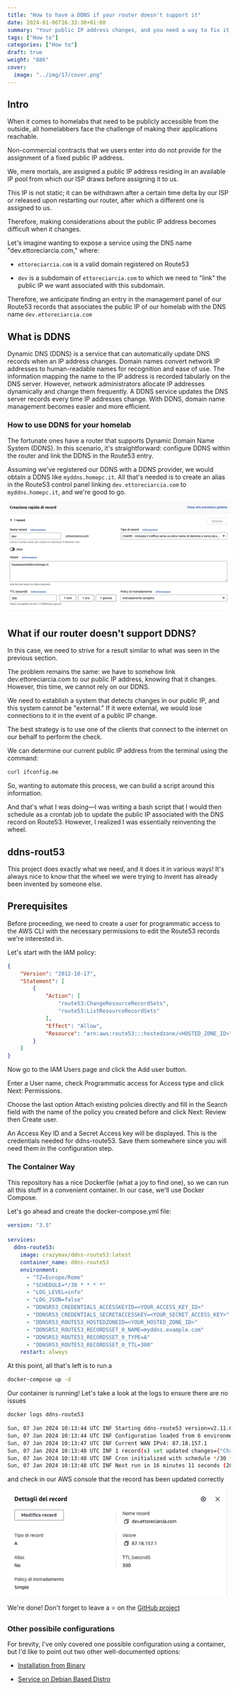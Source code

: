 ```yaml
---
title: "How to have a DDNS if your router doesn't support it"
date: 2024-01-06T16:33:30+01:00
summary: "Your public IP address changes, and you need a way to fix it, but your router doesn't support DDNS? No problem!"
tags: ["How to"]
categories: ["How to"]
draft: true
weight: "886"
cover:
  image: "../img/17/cover.png"
---
```


## Intro

When it comes to homelabs that need to be publicly accessible from the outside, all homelabbers face the challenge of making their applications reachable.

Non-commercial contracts that we users enter into do not provide for the assignment of a fixed public IP address.

We, mere mortals, are assigned a public IP address residing in an available IP pool from which our ISP draws before assigning it to us.

This IP is not static; it can be withdrawn after a certain time delta by our ISP or released upon restarting our router, after which a different one is assigned to us.

Therefore, making considerations about the public IP address becomes difficult when it changes.

Let's imagine wanting to expose a service using the DNS name "dev.ettoreciarcia.com," where:

- ```ettoreciarcia.com``` is a valid domain registered on Route53

- ```dev``` is a subdomain of ```ettoreciarcia.com``` to which we need to "link" the public IP we want associated with this subdomain.

Therefore, we anticipate finding an entry in the management panel of our Route53 records that associates the public IP of our homelab with the DNS name ```dev.ettoreciarcia.com```


## What is DDNS

Dynamic DNS (DDNS) is a service that can automatically update DNS records when an IP address changes. Domain names convert network IP addresses to human-readable names for recognition and ease of use. The information mapping the name to the IP address is recorded tabularly on the DNS server. However, network administrators allocate IP addresses dynamically and change them frequently. A DDNS service updates the DNS server records every time IP addresses change. With DDNS, domain name management becomes easier and more efficient.

### How to use DDNS for your homelab

The fortunate ones have a router that supports Dynamic Domain Name System (DDNS). In this scenario, it's straightforward: configure DDNS within the router and link the DDNS in the Route53 entry.

Assuming we've registered our DDNS with a DDNS provider, we would obtain a DDNS like ```myddns.homepc.it```. All that's needed is to create an alias in the Route53 control panel linking ```dev.ettoreciarcia.com``` to ```myddns.homepc.it```, and we're good to go.

![ddns](../img/17/DDNS-Aws.png)

## What if our router doesn't support DDNS?

In this case, we need to strive for a result similar to what was seen in the previous section.

The problem remains the same: we have to somehow link dev.ettoreciarcia.com to our public IP address, knowing that it changes. However, this time, we cannot rely on our DDNS.

We need to establish a system that detects changes in our public IP, and this system cannot be "external." If it were external, we would lose connections to it in the event of a public IP change.

The best strategy is to use one of the clients that connect to the internet on our behalf to perform the check.

We can determine our current public IP address from the terminal using the command:

```bash
curl ifconfig.me
``` 

So, wanting to automate this process, we can build a script around this information.

And that's what I was doing—I was writing a bash script that I would then schedule as a crontab job to update the public IP associated with the DNS record on Route53. However, I realized I was essentially reinventing the wheel.

## ddns-rout53

This project does exactly what we need, and it does it in various ways! It's always nice to know that the wheel we were trying to invent has already been invented by someone else.

## Prerequisites

Before proceeding, we need to create a user for programmatic access to the AWS CLI with the necessary permissions to edit the Route53 records we're interested in.

Let's start with the IAM policy:

```json
{
    "Version": "2012-10-17",
    "Statement": [
        {
            "Action": [
                "route53:ChangeResourceRecordSets",
                "route53:ListResourceRecordSets"
            ],
            "Effect": "Allow",
            "Resource": "arn:aws:route53:::hostedzone/<HOSTED_ZONE_ID>"
        }
    ]
}
``` 

Now go to the IAM Users page and click the Add user button.

Enter a User name, check Programmatic access for Access type and click Next: Permissions.

Choose the last option Attach existing policies directly and fill in the Search field with the name of the policy you created before and click Next: Review then Create user.

An Access Key ID and a Secret Access key will be displayed. This is the credentials needed for ddns-route53. Save them somewhere since you will need them in the configuration step.

### The Container Way


This repository has a nice Dockerfile (what a joy to find one), so we can run all this stuff in a convenient container. In our case, we'll use Docker Compose.

Let's go ahead and create the docker-compose.yml file:

``` yaml
version: "3.5"

services:
  ddns-route53:
    image: crazymax/ddns-route53:latest
    container_name: ddns-route53
    environment:
      - "TZ=Europe/Rome"
      - "SCHEDULE=*/30 * * * *"
      - "LOG_LEVEL=info"
      - "LOG_JSON=false"
      - "DDNSR53_CREDENTIALS_ACCESSKEYID=<YOUR_ACCESS_KEY_ID>"
      - "DDNSR53_CREDENTIALS_SECRETACCESSKEY=<YOUR_SECRET_ACCESS_KEY>"
      - "DDNSR53_ROUTE53_HOSTEDZONEID=<YOUR_HOSTED_ZONE_ID>"
      - "DDNSR53_ROUTE53_RECORDSSET_0_NAME=myddns.example.com"
      - "DDNSR53_ROUTE53_RECORDSSET_0_TYPE=A"
      - "DDNSR53_ROUTE53_RECORDSSET_0_TTL=300"
    restart: always
``` 

At this point, all that's left is to run a

```bash
docker-compose up -d
``` 

Our container is running! Let's take a look at the logs to ensure there are no issues

```bash
docker logs ddns-route53
``` 

```bash
Sun, 07 Jan 2024 10:13:44 UTC INF Starting ddns-route53 version=v2.11.0
Sun, 07 Jan 2024 10:13:44 UTC INF Configuration loaded from 6 environment variables
Sun, 07 Jan 2024 10:13:47 UTC INF Current WAN IPv4: 87.18.157.1
Sun, 07 Jan 2024 10:13:48 UTC INF 1 record(s) set updated changes={"ChangeInfo":{"Comment":"Updated by ddns-route53 v2.11.0 at 2024-01-07 10:13:48","Id":"/change/C100496219UGOE0OREMIB","Status":"PENDING","SubmittedAt":"2024-01-07T10:13:48.978Z"},"ResultMetadata":{}}
Sun, 07 Jan 2024 10:13:48 UTC INF Cron initialized with schedule */30 * * * *
Sun, 07 Jan 2024 10:13:48 UTC INF Next run in 16 minutes 11 seconds (2024-01-07 10:30:00 +0000 UTC)
```

and check in our AWS console that the record has been updated correctly

![DDNS-docker.png](../img/17/DDNS-docker.png)


We're done! Don't forget to leave a ⭐ on the [GitHub project](https://github.com/crazy-max/ddns-route53/)

### Other possibile configurations

For brevity, I've only covered one possible configuration using a container, but I'd like to point out two other well-documented options:

- [Installation from Binary](https://crazymax.dev/ddns-route53/install/binary/)

- [Service on Debian Based Distro](https://crazymax.dev/ddns-route53/install/linux-service/)